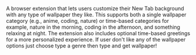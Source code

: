 A browser extension that lets users customize their New Tab background with any type of wallpaper they like. This supports both a single wallpaper category (e.g., anime, coding, nature) or time-based categories for example, nature in the morning, coding in the afternoon, and something relaxing at night. The extension also includes optional time-based greetings for a more personalized experience.
If user don't like any of the wallpaper options just choose type a genre then type and get wallpaper!
